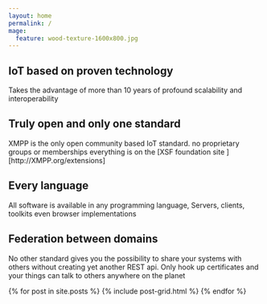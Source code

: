 ```yaml
---
layout: home
permalink: /
mage:
  feature: wood-texture-1600x800.jpg
---
```


<div class="tiles">

<div class="tile">
  <h2 class="post-title">IoT based on proven technology</h2>
  <p class="post-excerpt">Takes the advantage of more than 10 years of
  profound scalability and interoperability </p>
</div><!-- /.tile -->

<div class="tile">
  <h2 class="post-title">Truly open and only one standard</h2>
  <p class="post-excerpt">XMPP is the only open community based IoT
  standard. no proprietary groups or memberships everything is on the
  [XSF foundation site ][http://XMPP.org/extensions]</p>
</div><!-- /.tile -->

<div class="tile">
  <h2 class="post-title">Every language</h2>
  <p class="post-excerpt">All software is available in any
  programming language, Servers, clients, toolkits even browser implementations</p>
</div><!-- /.tile -->

<div class="tile">
  <h2 class="post-title">Federation between domains</h2>
  <p class="post-excerpt">No other standard gives you the possibility
  to share your systems with others without creating yet another REST
  api. Only hook up certificates and your things can talk to others
  anywhere on the planet</p>
</div><!-- /.tile -->

{% for post in site.posts %}
	{% include post-grid.html %}
{% endfor %}
</div><!-- /.tiles -->
